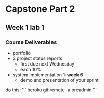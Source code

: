 # Capstone Part 2
## Week 1 lab 1
### Course Deliverables
- portfolio
- 3 project status reports
	- first due next Wednesday
	- each 10%
- system implementation 1: **week 6**
	- demo and presentation of your sprint


do this:
'''
heroku git:remote -a breadmin
'''
